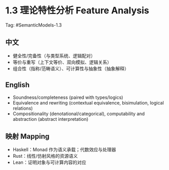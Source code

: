 # 1.3 理论特性分析 Feature Analysis

Tag: #SemanticModels-1.3

## 中文

- 健全性/完备性（与类型系统、逻辑配对）
- 等价与重写（上下文等价、双向模拟、逻辑关系）
- 组合性（指称/范畴语义）、可计算性与抽象性（抽象解释）

## English

- Soundness/completeness (paired with types/logics)
- Equivalence and rewriting (contextual equivalence, bisimulation, logical relations)
- Compositionality (denotational/categorical), computability and abstraction (abstract interpretation)

## 映射 Mapping

- Haskell：Monad 作为语义承载；代数效应与处理器
- Rust：线性/仿射风格的资源语义
- Lean：证明对象与可计算内容的对应
